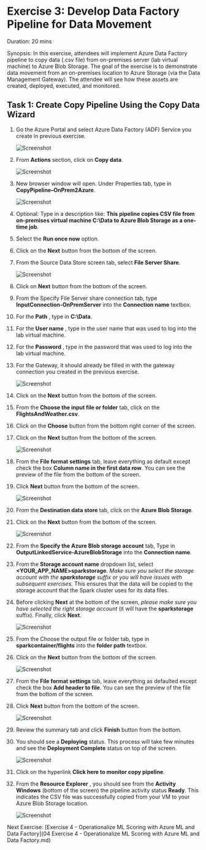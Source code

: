 # Exercise 3: Develop Data Factory Pipeline for Data Movement

Duration: 20 mins

Synopsis: In this exercise, attendees will implement Azure Data Factory pipeline to copy data (.csv file) from on-premises server (lab virtual machine) to Azure Blob Storage. The goal of the exercise is to demonstrate data movement from an on-premises location to Azure Storage (via the Data Management Gateway). The attendee will see how these assets are created, deployed, executed, and monitored.

## Task 1: Create Copy Pipeline Using the Copy Data Wizard

1. Go the Azure Portal and select Azure Data Factory (ADF) Service you create in previous exercise.

    ![Screenshot](images/create_copy_pipeline_using_the_copy_data_wizard_0.png)

1. From **Actions** section, click on **Copy data**.

    ![Screenshot](images/create_copy_pipeline_using_the_copy_data_wizard_1.png)

1. New browser window will open.  Under Properties tab, type in **CopyPipeline–OnPrem2Azure**.

    ![Screenshot](images/create_copy_pipeline_using_the_copy_data_wizard_2.png)

1. Optional: Type in a description like: **This pipeline copies CSV file from on-premises virtual machine C:\Data to Azure Blob Storage as a one-time job**.
2. Select the **Run once now** option.
3. Click on the **Next** button from the bottom of the screen.
4. From the Source Data Store screen tab, select **File Server Share**.

    ![Screenshot](images/create_copy_pipeline_using_the_copy_data_wizard_3.png)

1. Click on **Next** button from the bottom of the screen.
2. From the Specify File Server share connection tab, type **InputConnection-OnPremServer** into the **Connection name** textbox.
3. For the **Path** , type in **C:\Data**.
4. For the **User name** , type in the user name that was used to log into the lab virtual machine.
5. For the **Password** , type in the password that was used to log into the lab virtual machine.
6. For the Gateway, it should already be filled in with the gateway connection you created in the previous exercise.

    ![Screenshot](images/create_copy_pipeline_using_the_copy_data_wizard_4.png)

1. Click on the **Next** button from the bottom of the screen.
2. From the **Choose the input file or folder** tab, click on the **FlightsAndWeather.csv**.
3. Click on the **Choose** button from the bottom right corner of the screen.
4. Click on the **Next** button from the bottom of the screen.

    ![Screenshot](images/create_copy_pipeline_using_the_copy_data_wizard_5.png)

1. From the **File format settings** tab, leave everything as default except check the box **Column name in the first data row**.  You can see the preview of the file from the bottom of the screen.
2. Click **Next** button from the bottom of the screen.

    ![Screenshot](images/create_copy_pipeline_using_the_copy_data_wizard_6.png)

1. From the **Destination data store** tab, click on the **Azure Blob Storage**.
2. Click on the **Next** button from the bottom of the screen.

    ![Screenshot](images/create_copy_pipeline_using_the_copy_data_wizard_7.png)

1. From the **Specify the Azure Blob storage account** tab, Type in **OutputLinkedService-AzureBlobStorage** into the **Connection name**.
2. From the **Storage account name** dropdown list, select **\<YOUR_APP_NAME\>sparkstorage**. _Make sure you select the storage account with the **sparkstorage** suffix or you will have issues with subsequent exercises._ This ensures that the data will be copied to the storage account that the Spark cluster uses for its data files.
3. Before clicking **Next** at the bottom of the screen, *please make sure you have selected the right storage account* (it will have the **sparkstorage** suffix). Finally, click **Next**.

    ![Screenshot](images/create_copy_pipeline_using_the_copy_data_wizard_8.png)

1. From the Choose the output file or folder tab, type in **sparkcontainer/flights** into the **folder path** textbox.
2. Click on the **Next** button from the bottom of the screen.

    ![Screenshot](images/create_copy_pipeline_using_the_copy_data_wizard_9.png)

1. From the **File format settings** tab, leave everything as defaulted except check the box **Add header to file**. You can see the preview of the file from the bottom of the screen.
2. Click **Next** button from the bottom of the screen.

    ![Screenshot](images/create_copy_pipeline_using_the_copy_data_wizard_10.png)

1. Review the summary tab and click **Finish** button from the bottom.
2. You should see a **Deploying** status. This process will take few minutes and see the **Deployment Complete** status on top of the screen.

    ![Screenshot](images/create_copy_pipeline_using_the_copy_data_wizard_11.png)

1. Click on the hyperlink **Click here to monitor copy pipeline**.
2. From the **Resource Explorer** , you should see from the **Activity Windows** (bottom of the screen) the pipeline activity status **Ready**. This indicates the CSV file was successfully copied from your VM to your Azure Blob Storage location.

    ![Screenshot](images/create_copy_pipeline_using_the_copy_data_wizard_12.png)

Next Exercise: [Exercise 4 - Operationalize ML Scoring with Azure ML and Data Factory](04 Exercise 4 - Operationalize ML Scoring with Azure ML and Data Factory.md)
